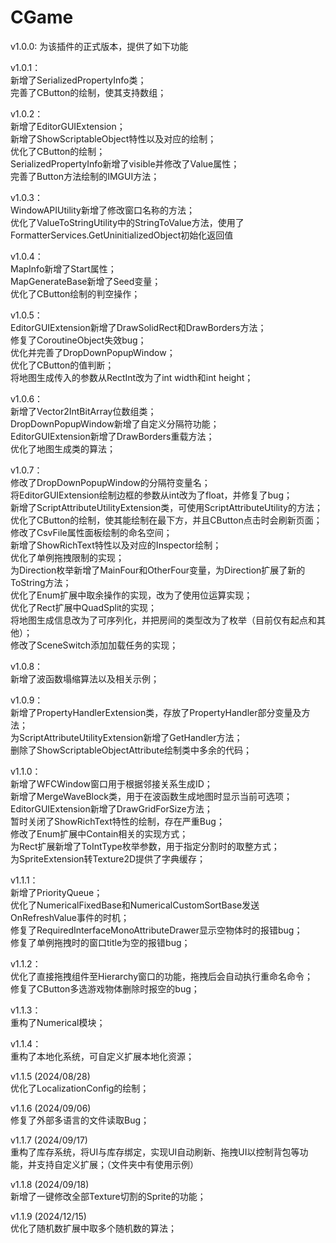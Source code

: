 # CGame
v1.0.0: 为该插件的正式版本，提供了如下功能

v1.0.1：\
新增了SerializedPropertyInfo类；\
完善了CButton的绘制，使其支持数组；

v1.0.2：\
新增了EditorGUIExtension；\
新增了ShowScriptableObject特性以及对应的绘制；\
优化了CButton的绘制；\
SerializedPropertyInfo新增了visible并修改了Value属性；\
完善了Button方法绘制的IMGUI方法；

v1.0.3：\
WindowAPIUtility新增了修改窗口名称的方法；\
优化了ValueToStringUtility中的StringToValue方法，使用了FormatterServices.GetUninitializedObject初始化返回值

v1.0.4：\
MapInfo新增了Start属性；\
MapGenerateBase新增了Seed变量；\
优化了CButton绘制的判空操作；

v1.0.5：\
EditorGUIExtension新增了DrawSolidRect和DrawBorders方法；\
修复了CoroutineObject失效bug；\
优化并完善了DropDownPopupWindow；\
优化了CButton的值判断；\
将地图生成传入的参数从RectInt改为了int width和int height；

v1.0.6：\
新增了Vector2IntBitArray位数组类；\
DropDownPopupWindow新增了自定义分隔符功能；\
EditorGUIExtension新增了DrawBorders重载方法；\
优化了地图生成类的算法；

v1.0.7：\
修改了DropDownPopupWindow的分隔符变量名；\
将EditorGUIExtension绘制边框的参数从int改为了float，并修复了bug；\
新增了ScriptAttributeUtilityExtension类，可使用ScriptAttributeUtility的方法；\
优化了CButton的绘制，使其能绘制在最下方，并且CButton点击时会刷新页面；\
修改了CsvFile属性面板绘制的命名空间；\
新增了ShowRichText特性以及对应的Inspector绘制；\
优化了单例拖拽限制的实现；\
为Direction枚举新增了MainFour和OtherFour变量，为Direction扩展了新的ToString方法；\
优化了Enum扩展中取余操作的实现，改为了使用位运算实现；\
优化了Rect扩展中QuadSplit的实现；\
将地图生成信息改为了可序列化，并把房间的类型改为了枚举（目前仅有起点和其他）；\
修改了SceneSwitch添加加载任务的实现；

v1.0.8：\
新增了波函数塌缩算法以及相关示例；

v1.0.9：\
新增了PropertyHandlerExtension类，存放了PropertyHandler部分变量及方法；\
为ScriptAttributeUtilityExtension新增了GetHandler方法；\
删除了ShowScriptableObjectAttribute绘制类中多余的代码；

v1.1.0：\
新增了WFCWindow窗口用于根据邻接关系生成ID；\
新增了MergeWaveBlock类，用于在波函数生成地图时显示当前可选项；\
EditorGUIExtension新增了DrawGridForSize方法；\
暂时关闭了ShowRichText特性的绘制，存在严重Bug；\
修改了Enum扩展中Contain相关的实现方式；\
为Rect扩展新增了ToIntType枚举参数，用于指定分割时的取整方式；\
为SpriteExtension转Texture2D提供了字典缓存；

v1.1.1：\
新增了PriorityQueue；\
优化了NumericalFixedBase和NumericalCustomSortBase发送OnRefreshValue事件的时机；\
修复了RequiredInterfaceMonoAttributeDrawer显示空物体时的报错bug；\
修复了单例拖拽时的窗口title为空的报错bug；

v1.1.2：\
优化了直接拖拽组件至Hierarchy窗口的功能，拖拽后会自动执行重命名命令；\
修复了CButton多选游戏物体删除时报空的bug；

v1.1.3：\
重构了Numerical模块；

v1.1.4：\
重构了本地化系统，可自定义扩展本地化资源；

v1.1.5 (2024/08/28)\
优化了LocalizationConfig的绘制；

v1.1.6 (2024/09/06)\
修复了外部多语言的文件读取Bug；

v1.1.7 (2024/09/17)\
重构了库存系统，将UI与库存绑定，实现UI自动刷新、拖拽UI以控制背包等功能，并支持自定义扩展；（文件夹中有使用示例）

v1.1.8 (2024/09/18)\
新增了一键修改全部Texture切割的Sprite的功能；

v1.1.9 (2024/12/15)\
优化了随机数扩展中取多个随机数的算法；